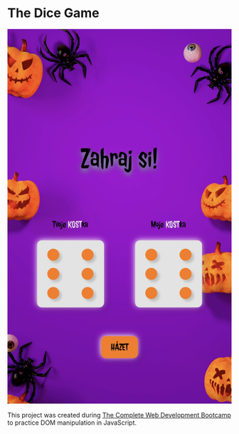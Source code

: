 # The Dice Game

![Dice Game Preview](./images/dice-game-printscreen.jpeg)

This project was created during [The Complete Web Development Bootcamp](https://www.udemy.com/course/the-complete-web-development-bootcamp/) to practice DOM manipulation in JavaScript.
